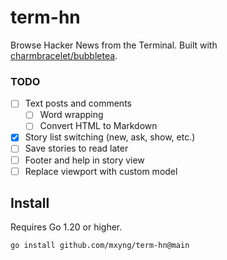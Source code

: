 # term-hn
Browse Hacker News from the Terminal. Built with [charmbracelet/bubbletea](https://github.com/charmbracelet/bubbletea).

### TODO

- [ ] Text posts and comments
  - [ ] Word wrapping
  - [ ] Convert HTML to Markdown
- [x] Story list switching (new, ask, show, etc.)
- [ ] Save stories to read later
- [ ] Footer and help in story view
- [ ] Replace viewport with custom model

## Install

Requires Go 1.20 or higher.

```shell
go install github.com/mxyng/term-hn@main
```
